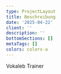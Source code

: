 ```yaml
---
type: ProjectLayout
title: Beschreibung
date: '2025-04-22'
client: ''
description: ''
bottomSections: []
metaTags: []
colors: colors-a
---
```

Vokaleb Trainer

